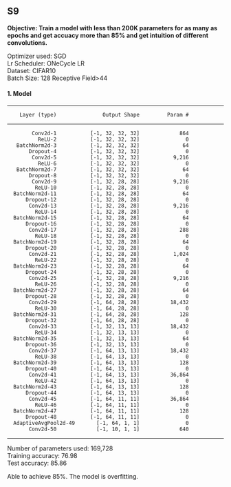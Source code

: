 ## S9
**Objective: Train a model with less than 200K parameters for as many as epochs and get accuacy more than 85% and get intuition of different convolutions.**

Optimizer used: SGD<br>
Lr Scheduler: ONeCycle LR<br>
Dataset: CIFAR10<br>
Batch Size: 128
Receptive Field>44

#### 1. Model

----------------------------------------------------------------
        Layer (type)               Output Shape         Param #
----------------------------------------------------------------
            Conv2d-1           [-1, 32, 32, 32]             864
              ReLU-2           [-1, 32, 32, 32]               0
       BatchNorm2d-3           [-1, 32, 32, 32]              64
           Dropout-4           [-1, 32, 32, 32]               0
            Conv2d-5           [-1, 32, 32, 32]           9,216
              ReLU-6           [-1, 32, 32, 32]               0
       BatchNorm2d-7           [-1, 32, 32, 32]              64
           Dropout-8           [-1, 32, 32, 32]               0
            Conv2d-9           [-1, 32, 28, 28]           9,216
             ReLU-10           [-1, 32, 28, 28]               0
      BatchNorm2d-11           [-1, 32, 28, 28]              64
          Dropout-12           [-1, 32, 28, 28]               0
           Conv2d-13           [-1, 32, 28, 28]           9,216
             ReLU-14           [-1, 32, 28, 28]               0
      BatchNorm2d-15           [-1, 32, 28, 28]              64
          Dropout-16           [-1, 32, 28, 28]               0
           Conv2d-17           [-1, 32, 28, 28]             288
             ReLU-18           [-1, 32, 28, 28]               0
      BatchNorm2d-19           [-1, 32, 28, 28]              64
          Dropout-20           [-1, 32, 28, 28]               0
           Conv2d-21           [-1, 32, 28, 28]           1,024
             ReLU-22           [-1, 32, 28, 28]               0
      BatchNorm2d-23           [-1, 32, 28, 28]              64
          Dropout-24           [-1, 32, 28, 28]               0
           Conv2d-25           [-1, 32, 28, 28]           9,216
             ReLU-26           [-1, 32, 28, 28]               0
      BatchNorm2d-27           [-1, 32, 28, 28]              64
          Dropout-28           [-1, 32, 28, 28]               0
           Conv2d-29           [-1, 64, 28, 28]          18,432
             ReLU-30           [-1, 64, 28, 28]               0
      BatchNorm2d-31           [-1, 64, 28, 28]             128
          Dropout-32           [-1, 64, 28, 28]               0
           Conv2d-33           [-1, 32, 13, 13]          18,432
             ReLU-34           [-1, 32, 13, 13]               0
      BatchNorm2d-35           [-1, 32, 13, 13]              64
          Dropout-36           [-1, 32, 13, 13]               0
           Conv2d-37           [-1, 64, 13, 13]          18,432
             ReLU-38           [-1, 64, 13, 13]               0
      BatchNorm2d-39           [-1, 64, 13, 13]             128
          Dropout-40           [-1, 64, 13, 13]               0
           Conv2d-41           [-1, 64, 13, 13]          36,864
             ReLU-42           [-1, 64, 13, 13]               0
      BatchNorm2d-43           [-1, 64, 13, 13]             128
          Dropout-44           [-1, 64, 13, 13]               0
           Conv2d-45           [-1, 64, 11, 11]          36,864
             ReLU-46           [-1, 64, 11, 11]               0
      BatchNorm2d-47           [-1, 64, 11, 11]             128
          Dropout-48           [-1, 64, 11, 11]               0
      AdaptiveAvgPool2d-49       [-1, 64, 1, 1]               0
           Conv2d-50             [-1, 10, 1, 1]             640

----------------------------------------------------------------


Number of parameters used: 169,728<br>
Training accuracy: 76.98<br>
Test accuracy: 85.86<br>

Able to achieve 85%. The model is overfitting.

